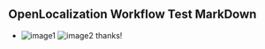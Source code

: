 ## OpenLocalization Workflow Test MarkDown
* ![image1](.\52fe1490-bd2e-4f1c-9948-41423913b08c.png)   ![image2](.\b045c7b6-5bba-4aed-97d2-7493cad33d48.png) 
thanks!